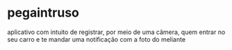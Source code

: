 # pegaintruso
aplicativo com intuito de registrar, por meio de uma câmera, quem entrar no seu carro e te mandar uma notificação com a foto do meliante
